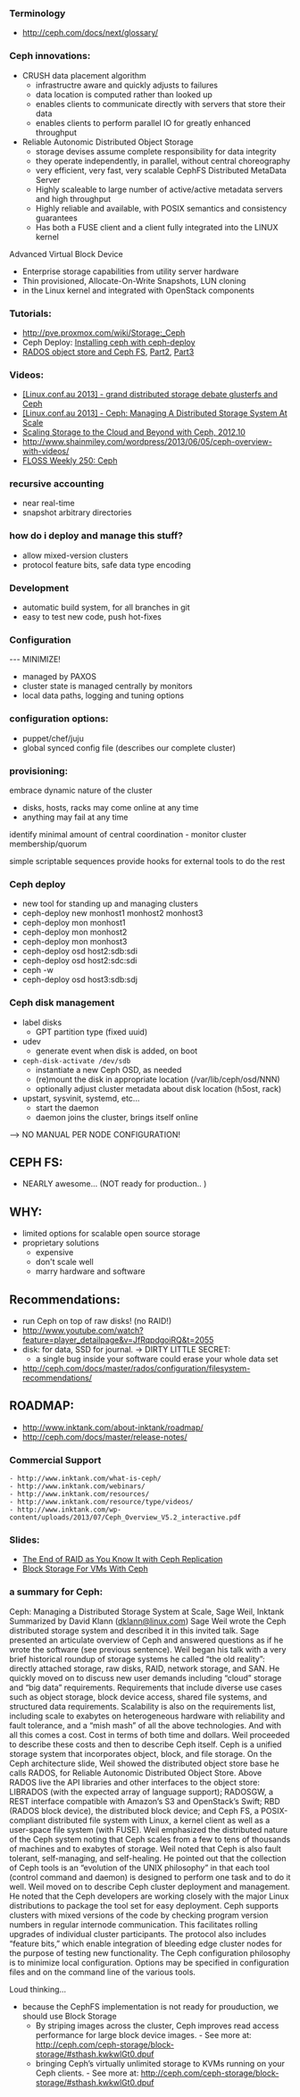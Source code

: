### Terminology
  - http://ceph.com/docs/next/glossary/


### Ceph innovations:
- CRUSH data placement algorithm
  - infrastructre aware and quickly adjusts to failures
  - data location is computed rather than looked up
  - enables clients to communicate directly with servers that store their data
  - enables clients to perform  parallel IO for greatly enhanced throughput
- Reliable Autonomic Distributed Object Storage
   - storage devises assume complete responsibility for data integrity
   - they operate independently, in parallel, without central choreography
   - very efficient, very fast, very scalable
CephFS Distributed MetaData Server
  - Highly scaleable to large number of active/active  metadata servers and high throughput
  - Highly reliable and available, with POSIX semantics and consistency guarantees
  - Has both a FUSE client and a client fully integrated into the LINUX kernel

Advanced Virtual Block Device
  - Enterprise storage capabilities from utility server hardware
  - Thin provisioned, Allocate-On-Write Snapshots, LUN cloning
  - in the Linux kernel and integrated with OpenStack components


### Tutorials:
  - http://pve.proxmox.com/wiki/Storage:_Ceph
  - Ceph Deploy:  [Installing ceph with ceph-deploy](http://dachary.org/?p=1971)
  - [RADOS object store and Ceph FS](http://www.admin-magazine.com/HPC/Articles/The-RADOS-Object-Store-and-Ceph-Filesystem/(language)/eng-US), [Part2](http://www.admin-magazine.com/HPC/Articles/RADOS-and-Ceph-Part-2), [Part3](http://www.admin-magazine.com/HPC/Articles/CephX-Encryption)


### Videos:

  - [[Linux.conf.au 2013] - grand distributed storage debate glusterfs and Ceph](http://www.youtube.com/watch?v=JfRqpdgoiRQ)
  - [[Linux.conf.au 2013] - Ceph: Managing A Distributed Storage System At Scale](http://www.youtube.com/watch?v=90nvIlBqwXg)
  - [Scaling Storage to the Cloud and Beyond with Ceph, 2012.10](http://vimeo.com/50620695)
  - http://www.shainmiley.com/wordpress/2013/06/05/ceph-overview-with-videos/
  - [FLOSS Weekly 250: Ceph](http://www.podcast.tv/video-episodes/floss-weekly-250-ceph-22584995.html)


### recursive accounting
  - near real-time
  - snapshot arbitrary directories


### how do i deploy and manage this stuff?
  - allow mixed-version clusters
  - protocol feature bits, safe data type encoding


### Development
  - automatic build system, for all branches in git
  - easy to test new code, push hot-fixes



### Configuration
  --- MINIMIZE!
  - managed by PAXOS
  - cluster state is managed centrally by monitors
  - local data paths, logging and tuning options


### configuration options:
  - puppet/chef/juju
  - global synced config file (describes our complete cluster)


### provisioning:
  embrace dynamic nature of the cluster
  - disks, hosts, racks may come online at any time
  - anything may fail at any time

  identify minimal amount of central coordination
    - monitor cluster membership/quorum

  simple scriptable sequences
  provide hooks for external tools to do the rest


### Ceph deploy
  - new tool for standing up and managing clusters
  - ceph-deploy new monhost1 monhost2 monhost3
  - ceph-deploy mon monhost1
  - ceph-deploy mon monhost2
  - ceph-deploy mon monhost3
  - ceph-deploy osd host2:sdb:sdi
  - ceph-deploy osd host2:sdc:sdi
  - ceph -w
  - ceph-deploy osd host3:sdb:sdj



### Ceph disk management
  - label disks
    - GPT partition type (fixed uuid)
  - udev
    - generate event when disk is added, on boot
  - `ceph-disk-activate /dev/sdb`
    - instantiate a new Ceph OSD, as needed
    - (re)mount the disk in appropriate location (/var/lib/ceph/osd/NNN)
    - optionally adjust cluster metadata about disk location (h5ost, rack)
  - upstart, sysvinit, systemd, etc...
    - start the daemon
    - daemon joins the cluster, brings itself online

  --> NO MANUAL PER NODE CONFIGURATION!


## CEPH FS:
  - NEARLY awesome... (NOT ready for production.. )


## WHY:
  - limited options for scalable open source storage
  - proprietary solutions
    - expensive
    - don't scale well
    - marry hardware and software

## Recommendations:
  - run Ceph on top of raw disks! (no RAID!)
  - http://www.youtube.com/watch?feature=player_detailpage&v=JfRqpdgoiRQ&t=2055
  - disk: for data, SSD for journal.
     ->
    DIRTY LITTLE SECRET:
      - a single bug inside your software could erase your whole data set
  - http://ceph.com/docs/master/rados/configuration/filesystem-recommendations/

## ROADMAP:
  - http://www.inktank.com/about-inktank/roadmap/
  - http://ceph.com/docs/master/release-notes/


### Commercial Support

    - http://www.inktank.com/what-is-ceph/
    - http://www.inktank.com/webinars/
    - http://www.inktank.com/resources/
    - http://www.inktank.com/resource/type/videos/
    - http://www.inktank.com/wp-content/uploads/2013/07/Ceph_Overview_V5.2_interactive.pdf



### Slides:
  - [The End of RAID as You Know It with Ceph Replication](http://public.brighttalk.com/resource/core/11549/raid_replication_webinar_slides_17677.pdf)
  - [Block Storage For VMs With Ceph](http://de.slideshare.net/xen_com_mgr/block-storage-for-vms-with-ceph)


### a summary for Ceph:
Ceph: Managing a Distributed Storage System at Scale, Sage Weil, Inktank
Summarized by David Klann (dklann@linux.com)
  Sage Weil wrote the Ceph distributed storage system and
  described it in this invited talk. Sage presented an articulate
  overview of Ceph and answered questions as if he wrote the
  software (see previous sentence).
  Weil began his talk with a very brief historical roundup of storage systems he called “the old reality”: directly attached storage,
  raw disks, RAID, network storage, and SAN. He quickly moved
  on to discuss new user demands including “cloud” storage and
  “big data” requirements. Requirements that include diverse use
  cases such as object storage, block device access, shared file systems, and structured data requirements. Scalability is also on
  the requirements list, including scale to exabytes on heterogeneous hardware with reliability and fault tolerance, and a “mish
  mash” of all the above technologies. And with all this comes a
  cost. Cost in terms of both time and dollars. Weil proceeded to
  describe these costs and then to describe Ceph itself.
  Ceph is a unified storage system that incorporates object, block,
  and file storage. On the Ceph architecture slide, Weil showed
  the distributed object store base he calls RADOS, for Reliable
  Autonomic Distributed Object Store. Above RADOS live the API
  libraries and other interfaces to the object store: LIBRADOS
  (with the expected array of language support); RADOSGW, a
  REST interface compatible with Amazon’s S3 and OpenStack’s
  Swift; RBD (RADOS block device), the distributed block device;
  and Ceph FS, a POSIX-compliant distributed file system with
  Linux, a kernel client as well as a user-space file system (with
  FUSE). Weil emphasized the distributed nature of the Ceph
  system noting that Ceph scales from a few to tens of thousands
  of machines and to exabytes of storage. Weil noted that Ceph is
  also fault tolerant, self-managing, and self-healing. He pointed
  out that the collection of Ceph tools is an “evolution of the UNIX
  philosophy” in that each tool (control command and daemon) is
  designed to perform one task and to do it well.
  Weil moved on to describe Ceph cluster deployment and management. He noted that the Ceph developers are working closely
  with the major Linux distributions to package the tool set for
  easy deployment. Ceph supports clusters with mixed versions of
  the code by checking program version numbers in regular internode communication. This facilitates rolling upgrades of individual cluster participants. The protocol also includes “feature
  bits,” which enable integration of bleeding edge cluster nodes for
  the purpose of testing new functionality.
  The Ceph configuration philosophy is to minimize local configuration. Options may be specified in configuration files and on the
  command line of the various tools.





Loud thinking...
  - because the CephFS implementation is not ready for prouduction, we should use Block Storage
    - By striping images across the cluster, Ceph improves read access performance for large block device images. - See more at: http://ceph.com/ceph-storage/block-storage/#sthash.kwkwlGt0.dpuf
    - bringing Ceph’s virtually unlimited storage to KVMs running on your Ceph clients. - See more at: http://ceph.com/ceph-storage/block-storage/#sthash.kwkwlGt0.dpuf
